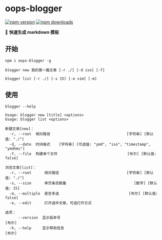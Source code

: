 # oops-blogger

[![npm version](https://badge.fury.io/js/oops-blogger.svg)](https://badge.fury.io/js/oops-blogger)
[![npm downloads](https://img.shields.io/npm/dm/oops-blogger.svg?style=flat-square)](http://npm-stat.com/charts.html?package=oops-blogger)

🔧 **快速生成 markdown 模板**

## 开始

```shell
npm i oops-blogger -g

blogger new 我的第一篇文章 [-r ./] [-d iso] [-f]

blogger list [-r ./] [-s 15] [-e vim] [-m]
```

## 使用

```shell
blogger --help
```

```text
Usage: blogger new [title] <options>
Usage: blogger list <options>

新建文章[new]：
  -r, --root  相对路径                                   [字符串] [默认值: "./"]
  -d, --date  时间格式    [字符串] [可选值: "ymd", "iso", "timestamp", "ymdhms"]
  -f, --file  构建单个文件                                [布尔] [默认值: false]

浏览文章[list]：
  -r, --root      相对路径                               [字符串] [默认值: "./"]
  -s, --size      单页条目数量                               [数字] [默认值: 15]
  -m, --multiple  是否多选                                [布尔] [默认值: false]
  -e, --edit      打开选中文章，可选打开方式

选项：
      --version  显示版本号                                               [布尔]
  -h, --help     显示帮助信息                                             [布尔]
```